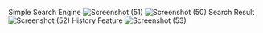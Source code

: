  Simple Search Engine
![Screenshot (51)](https://github.com/Pramoddange/Simple_search_engine/assets/123957464/af0a1ffc-bd61-4b1a-aa69-6d95224f5b02)
![Screenshot (50)](https://github.com/Pramoddange/Simple_search_engine/assets/123957464/f18469db-280d-493a-a80e-904d40f913ad)
Search Result
![Screenshot (52)](https://github.com/Pramoddange/Simple_search_engine/assets/123957464/ded631ff-17d6-486d-87a2-967bd4a84912)
History Feature
![Screenshot (53)](https://github.com/Pramoddange/Simple_search_engine/assets/123957464/b55676b3-b9c5-43cd-8ae2-733e27fe9679)
